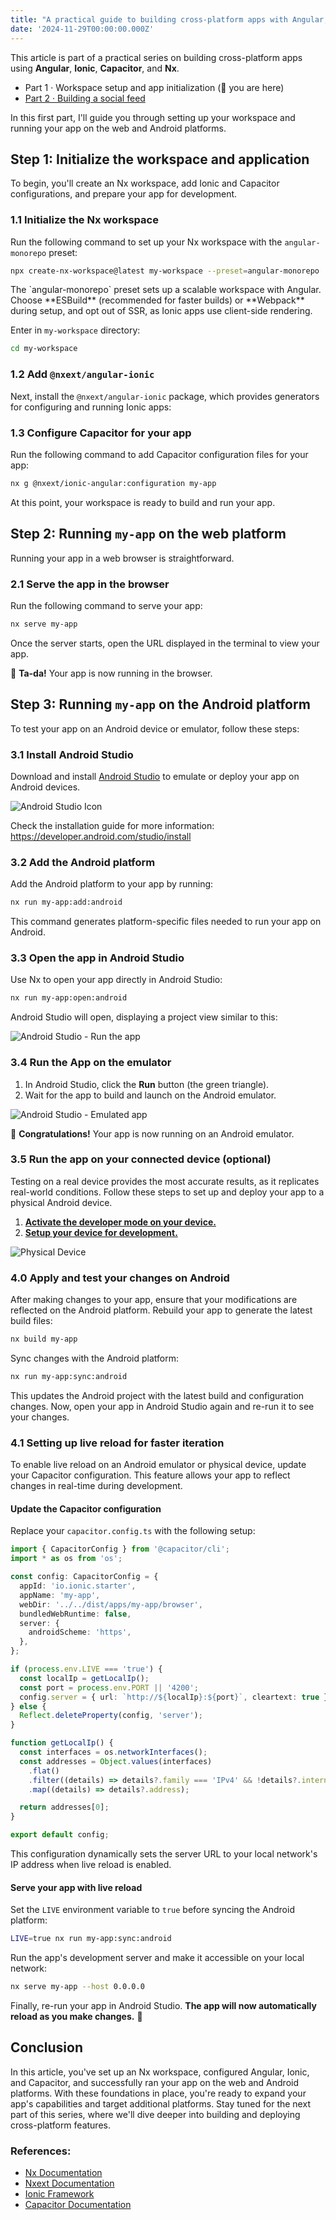 ```yaml
---
title: "A practical guide to building cross-platform apps with Angular, Ionic, Capacitor, and Nx · Part 1 · Workspace setup and app initialization"
date: '2024-11-29T00:00:00.000Z'
---
```


This article is part of a practical series on building cross-platform apps using **Angular**, **Ionic**, **Capacitor**, and **Nx**.

- Part 1 · Workspace setup and app initialization (📍 you are here)
- [Part 2 · Building a social feed](/a-practical-guide-to-building-cross-platform-apps-with-angular-ionic-capacitor-and-nx-part-2/)

In this first part, I'll guide you through setting up your workspace and running your app on the web and Android platforms.

## Step 1: Initialize the workspace and application

To begin, you'll create an Nx workspace, add Ionic and Capacitor configurations, and prepare your app for development.

### 1.1 Initialize the Nx workspace

Run the following command to set up your Nx workspace with the `angular-monorepo` preset:

```bash
npx create-nx-workspace@latest my-workspace --preset=angular-monorepo
```

<Note>
The `angular-monorepo` preset sets up a scalable workspace with Angular. <br/>
Choose **ESBuild** (recommended for faster builds) or **Webpack** during setup, and opt out of SSR, as Ionic apps use client-side rendering.
</Note>

Enter in `my-workspace` directory:

```bash
cd my-workspace
```

### 1.2 Add `@nxext/angular-ionic`

Next, install the `@nxext/angular-ionic` package, which provides generators for configuring and running Ionic apps:

### 1.3 Configure Capacitor for your app

Run the following command to add Capacitor configuration files for your app:

```bash
nx g @nxext/ionic-angular:configuration my-app
```

At this point, your workspace is ready to build and run your app.

## Step 2: Running `my-app` on the web platform

Running your app in a web browser is straightforward.

### 2.1 Serve the app in the browser

Run the following command to serve your app:

```bash
nx serve my-app
```

Once the server starts, open the URL displayed in the terminal to view your app.



🌈 **Ta-da!** Your app is now running in the browser.

## Step 3: Running `my-app` on the Android platform

To test your app on an Android device or emulator, follow these steps:

### 3.1 Install Android Studio

Download and install [Android Studio](https://developer.android.com/studio) to emulate or deploy your app on Android devices.

![Android Studio Icon](./studio.svg)

<Note>Check the installation guide for more information: https://developer.android.com/studio/install</Note>

### 3.2 Add the Android platform

Add the Android platform to your app by running:

```bash
nx run my-app:add:android
```

This command generates platform-specific files needed to run your app on Android.

### 3.3 Open the app in Android Studio

Use Nx to open your app directly in Android Studio:

```bash
nx run my-app:open:android
```

Android Studio will open, displaying a project view similar to this:

![Android Studio - Run the app](./run.png)

### 3.4 Run the App on the emulator

1. In Android Studio, click the **Run** button (the green triangle).
2. Wait for the app to build and launch on the Android emulator.

![Android Studio - Emulated app](./app.png)

🌟 **Congratulations!** Your app is now running on an Android emulator.

### 3.5 Run the app on your connected device (optional)

Testing on a real device provides the most accurate results, as it replicates real-world conditions. Follow these steps to set up and deploy your app to a physical Android device.

1. [**Activate the developer mode on your device.**](https://developer.android.com/studio/debug/dev-options)
2. [**Setup your device for development.**](https://developer.android.com/studio/run/device)

![Physical Device](./device.png)

### 4.0 Apply and test your changes on Android

After making changes to your app, ensure that your modifications are reflected on the Android platform. Rebuild your app to generate the latest build files:

```bash
nx build my-app
```

Sync changes with the Android platform:

```bash
nx run my-app:sync:android
```

This updates the Android project with the latest build and configuration changes. Now, open your app in Android Studio again and re-run it to see your changes.

### 4.1 Setting up live reload for faster iteration

To enable live reload on an Android emulator or physical device, update your Capacitor configuration. This feature allows your app to reflect changes in real-time during development.

#### Update the Capacitor configuration

Replace your `capacitor.config.ts` with the following setup:

```ts
import { CapacitorConfig } from '@capacitor/cli';
import * as os from 'os';

const config: CapacitorConfig = {
  appId: 'io.ionic.starter',
  appName: 'my-app',
  webDir: '../../dist/apps/my-app/browser',
  bundledWebRuntime: false,
  server: {
    androidScheme: 'https',
  },
};

if (process.env.LIVE === 'true') {
  const localIp = getLocalIp();
  const port = process.env.PORT || '4200';
  config.server = { url: `http://${localIp}:${port}`, cleartext: true };
} else {
  Reflect.deleteProperty(config, 'server');
}

function getLocalIp() {
  const interfaces = os.networkInterfaces();
  const addresses = Object.values(interfaces)
    .flat()
    .filter((details) => details?.family === 'IPv4' && !details?.internal)
    .map((details) => details?.address);

  return addresses[0];
}

export default config;
```

<Note>This configuration dynamically sets the server URL to your local network's IP address when live reload is enabled.</Note>

#### Serve your app with live reload

Set the `LIVE` environment variable to `true` before syncing the Android platform:

```bash
LIVE=true nx run my-app:sync:android
```

Run the app's development server and make it accessible on your local network:

```bash
nx serve my-app --host 0.0.0.0
```

Finally, re-run your app in Android Studio. **The app will now automatically reload as you make changes.** 🚀

## Conclusion

In this article, you've set up an Nx workspace, configured Angular, Ionic, and Capacitor, and successfully ran your app on the web and Android platforms. With these foundations in place, you're ready to expand your app's capabilities and target additional platforms. Stay tuned for the next part of this series, where we'll dive deeper into building and deploying cross-platform features.

### References:

- [Nx Documentation](https://nx.dev)
- [Nxext Documentation](https://nxext.dev/)
- [Ionic Framework](https://ionicframework.com)
- [Capacitor Documentation](https://capacitorjs.com)
